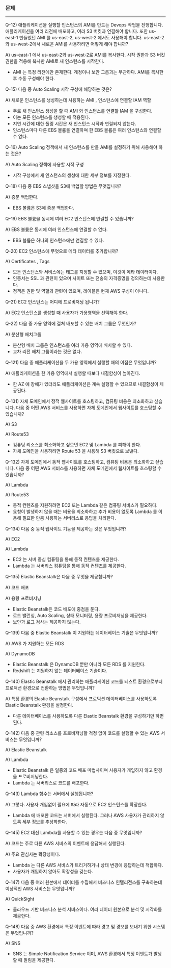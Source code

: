 ### 문제

---

Q-12) 애플리케이션을 실행할 인스턴스의 AMI를 만드는 Devops 작업을 진행합니다. 애플리케이션을 여러 리전에 배포하고, 여러 S3 버킷과 연결해야 합니다. 또한 us-east-1 만들었던 AMI 를 us-east-2, us-west-2 에서도 사용해야 합니다. us-east-2 와 us-west-2에서 새로운 AMI를 사용하려면 어떻게 해야 합니까?

A) us-east-1 에서 us-east-2와 us-west-2로 AMI를 복사한다. 시작 권한과 S3 버킷 권한을 적용해 복사한 AMI로 새 인스턴스를 시작한다.

- AMI 는 특정 리전에만 존재한다. 계정이나 보안 그룹과는 무관하다. AMI를 복사한 후 수동 구성해야 한다.

Q-15) 다음 중 Auto Scaling 시작 구성에 해당하는 것은?

A) 새로운 인스턴스를 생성하는데 사용하는 AMI , 인스턴스에 연결할 IAM 역할

- 주로 새 인스턴스 생성을 할 때 AMI 와 인스턴스를 연결할 IAM 을 구성한다.
- 이는 모든 인스턴스를 생성할 때 적용된다.
- 지연 시간에 대한 폴링 시간은 새 인스턴스 시작과 연결되지 않는다.
- 인스턴스마다 다른 EBS 볼륨을 연결하며 한 EBS 볼륨은 여러 인스턴스와 연결할 수 없다.

Q-16) Auto Scaling 정책에서 새 인스턴스를 만들 AMI를 설정하기 위해 사용해야 하는 것은?

A) Auto Scaling 정책에 사용할 시작 구성

- 시작 구성에서 새 인스턴스의 생성에 대한 세부 정보를 지정한다.

Q-18) 다음 중 EBS 스냅샷을 S3에 백업할 방법은 무엇입니까?

A) 증분 백업한다.

- EBS 볼륨은 S3에 증분 백업한다.

Q-19) EBS 볼륨을 동시에 여러 EC2 인스턴스에 연결할 수 있습니까?

A) EBS 볼륨은 동시에 여러 인스턴스에 연결할 수 없다.

- EBS 볼륨은 하나의 인스턴스에만 연결할 수 있다.

Q-20) EC2 인스턴스에 무엇으로 메타 데이터를 추가합니까?

A) Certificates , Tags

- 모든 인스턴스와 서비스에는 태그를 지정할 수 있으며, 이것이 메타 데이터이다.
- 인증서는 SSL 과 관련이 있으며 사이트 또는 전송의 자격증명을 정의하는데 사용한다.
- 정책은 권한 및 역할과 관련이 있으며, 레이블은 현재 AWS 구성이 아니다.

Q-21) EC2 인스턴스는 어디에 프로비저닝 됩니가?

A) EC2 인스턴스를 생성할 때 사용자가 가용영역을 선택해야 한다.

Q-22) 다음 중 가용 영역에 걸쳐 배포할 수 있는 배치 그룹은 무엇인가?

A) 분산형 배치그룹

- 분산형 배치 그룹은 인스턴스를 여러 가용 영역에 배치할 수 있다.
- 교차 리전 배치 그룹이라는 것은 없다.


Q-121) 다음 중 애플리케이션을 두 가용 영역에서 실행할 때의 이점은 무엇입니까?

A) 애플리케이션을 한 가용 영역에서 실행할 때보다 내결함성이 높아진다.

- 한 AZ 에 장애가 있더라도 애플리케이션은 계속 실행할 수 있으므로 내결함성이 제공된다.

Q-131) 자체 도메인에서 정적 웹사이트를 호스팅하고, 컴퓨팅 비용은 최소화하고 싶습니다. 다음 중 어떤 AWS 서비스를 사용하면 자체 도메인에서 웹사이트를 호스팅할 수 있습니까?

A) S3

A) Route53

- 컴퓨팅 리소스를 최소화하고 싶으면 EC2 및 Lambda 를 피해야 한다.
- 자체 도메인을 사용하려면 Route 53 을 사용해 S3 버킷으로 보낸다.

Q-132) 자체 도메인에서 동적 웹사이트를 호스팅하고, 컴퓨팅 비용은 최소화하고 싶습니다. 다음 중 어떤 AWS 서비스를 사용하면 자체 도메인에서 웹사이트를 호스팅할 수 있습니까?

A) Lambda

A) Route53

- 동적 컨텐츠를 지원하려면 EC2 또는 Lambda 같은 컴퓨팅 서비스가 필요하다.
- 요청이 발생하지 않을 때는 비용을 최소화하고 추가 비용이 없도록 Lambda 를 이용해 필요한 만큼 사용하는 서버리스로 응답을 처리한다.

Q-134) 다음 중 동적 웹사이트 기능을 제공하는 것은 무엇입니까?

A) EC2

A) Lambda

- EC2 는 서버 중심 컴퓨팅을 통해 동적 컨텐츠를 제공한다.
- Lambda 는 서버리스 컴퓨팅을 통해 동적 컨텐츠를 제공한다.

Q-135) Elastic Beanstalk은 다음 중 무엇을 제공합니까?

A) 코드 배포

A) 용량 프로비저닝

- Elastic Beanstalk은 코드 배포에 중점을 둔다.
- 로드 밸런싱, Auto Scaling, 상태 모니터링, 용량 프로비저닝을 제공한다.
- 보안과 로그 검사는 제공하지 않는다.

Q-139) 다음 중 Elastic Beanstalk 이 지원하는 데이터베이스 기술은 무엇입니까?

A) AWS 가 지원하는 모든 RDS

A) DynamoDB

- Elastic Beanstalk 은 DynamoDB 뿐만 아니라 모든 RDS 를 지원한다.
- Redshift 는 지원하지 않는 데이터베이스 기술이다.

Q-140) Elastic Beanstalk 에서 관리하는 애플리케이션 코드를 테스트 환경으로부터 프로덕션 환경으로 전환하는 방법은 무엇입니까?

A) 특정 환경의 Elastic Beanstalk 구성에서 프로덕션 데이터베이스를 사용하도록 Elastic Beanstalk 환경을 설정한다.

- 다른 데이터베이스를 사용하도록 다른 Elastic Beanstalk 환경을 구성하기만 하면 된다.

Q-142) 다음 중 관련 리소스를 프로비저닝할 걱정 없이 코드를 실행할 수 있는 AWS 서비스는 무엇입니까?

A) Elastic Beanstalk

A) Lambda

- Elastic Beanstalk 은 일종의 코드 배포 마법사이며 사용자가 개입하지 않고 환경을 프로비저닝한다.
- Lambda 는 서버리스로 코드를 배포한다.

Q-143) Lambda 함수는 서버에서 실행됩니까?

A) 그렇다. 사용자 개입없이 필요에 따라 자동으로 EC2 인스턴스를 확장한다.

- Lambda 에 배포한 코드는 서버에서 실행된다. 그러나 AWS 사용자가 관리하지 않도록 세부 정보를 추상화한다.

Q-145) EC2 대신 Lambda를 사용할 수 있는 경우는 다음 중 무엇입니까?

A) 코드는 주로 다른 AWS 서비스의 이벤트에 응답해서 실행된다.

A) 주요 관심사는 확장성이다.

- Lambda 는 다른 AWS 서비스가 트리거하거나 상태 변경에 응답하는데 적합하다.
- 사용자가 개입하지 않아도 확장성을 갖는다.

Q-147) 다음 중 여러 원본에서 데이터를 수집해서 비즈니스 인텔리전스를 구축하는데 이상적인 AWS 서비스는 무엇입니까?

A) QuickSight

- 클라우드 기반 비즈니스 분석 서비스이다. 여러 데이터 원본으로 분석 및 시각화를 제공한다.

Q-148) 다음 중 AWS 환경에서 특정 이벤트에 따라 경고 및 경보를 보내기 위한 시스템은 무엇입니까?

A) SNS

- SNS 는 Simple Notification Service 이며, AWS 환경에서 특정 이벤트가 발생할 때 알림을 제공한다.